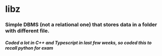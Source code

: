 # libz

### Simple DBMS (not a relational one) that stores data in a folder with different file.
##### Coded a lot in C++ and Typescript in last few weeks, so coded this to recall python for exam
